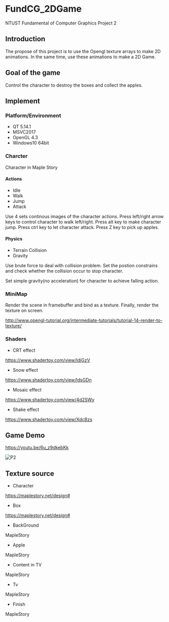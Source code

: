 
# FundCG_2DGame
NTUST Fundamental of Computer Graphics Project 2

## Introduction
The propose of this project is to use the Opengl texture arrays to make 2D animations. In the same time, use these animations to make a 2D Game.

## Goal of the game
Control the character to destroy the boxes and collect the apples. 

## Implement

### Platform/Environment
- QT 5.14.1
- MSVC2017
- OpenGL 4.3
- Windows10 64bit

### Charcter
Character in Maple Story 

#### Actions
- Idle
- Walk
- Jump
- Attack
 
Use 4 sets continous images of the character actions. Press left/right arrow keys to control character to walk left/right. Press alt key to make character jump. Press ctrl key to let character attack. Press Z key to pick up apples.
#### Physics
- Terrain Collision
- Gravity

Use brute force to deal with collision problem. Set the postion constrains and check whether the collision occur to stop character.

Set simple gravity(no acceleration) for character to achieve falling action.
### MiniMap
Render the scene in framebuffer and bind as a texture. Finally, render the texture on screen. 

http://www.opengl-tutorial.org/intermediate-tutorials/tutorial-14-render-to-texture/
### Shaders

- CRT effect

https://www.shadertoy.com/view/ldjGzV
- Snow effect

https://www.shadertoy.com/view/ldsGDn
- Mosaic effect

https://www.shadertoy.com/view/4d2SWy
- Shake effect

https://www.shadertoy.com/view/XdcBzs

## Game Demo

https://youtu.be/6u_z9dkebKk

![P2](https://user-images.githubusercontent.com/36958393/131788663-c379fef0-0734-468e-bf16-bde97521f5e9.jpg)

## Texture source

- Character

https://maplestory.net/design#
- Box

https://maplestory.net/design#
- BackGround

MapleStory
- Apple

MapleStory
- Content in TV 

MapleStory
- Tv

MapleStory
- Finish

MapleStory
